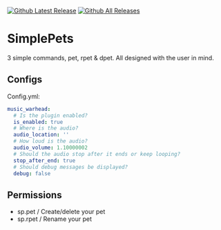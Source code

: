 [![Github Latest Release](https://img.shields.io/github/v/release/chillguy-leo/SimplePets)]() 
[![Github All Releases](https://img.shields.io/github/downloads/chillguy-leo/SimplePets/total.svg)]() 
# SimplePets
3 simple commands, pet, rpet & dpet. All designed with the user in mind.

## Configs
Config.yml:
```yaml
music_warhead:
  # Is the plugin enabled?
  is_enabled: true
  # Where is the audio?
  audio_location: ''
  # How loud is the audio?
  audio_volume: 1.10000002
  # Should the audio stop after it ends or keep looping?
  stop_after_end: true
  # Should debug messages be displayed?
  debug: false
```

## Permissions
- sp.pet / Create/delete your pet
- sp.rpet / Rename your pet


